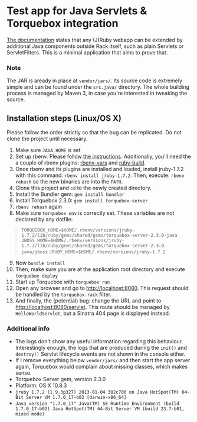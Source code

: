 Test app for Java Servlets & Torquebox integration
===================================================
[The documentation](http://torquebox.org/documentation/2.3.0/deployment-descriptors.html#webinf-web-xml) states that any (J)Ruby webapp can be extended by additional Java components outside Rack itself, such as plain Servlets or ServletFilters. This is a minimal application that aims to prove that.

### Note
The JAR is aready in place at `vendor/jars/`. Its source code is extremely simple and can be found under the `src.java/` directory. The whole building process is managed by Maven 3, in case you're interested in tweaking the source.

Installation steps (Linux/OS X)
--------------------------------
Please follow the order strictly so that the bug can be replicated. Do not clone the project until necessary.

1. Make sure `JAVA_HOME` is set
2. Set up rbenv. Please follow [the instructions](https://github.com/sstephenson/rbenv/). Additionally, you'll need the a couple of rbenv plugins: [rbenv-vars](https://github.com/sstephenson/rbenv-vars) and [ruby-build](https://github.com/sstephenson/ruby-build).
3. Once rbenv and its plugins are installed and loaded, install jruby-1.7.2 with this command: `rbenv install jruby-1.7.2`. Then, execute: `rbenv rehash` so the new binaries are into the `PATH`.
4. Clone this project and `cd` to the newly created directory.
5. Install the Bundler gem: `gem install bundler`
6. Install Torquebox 2.3.0: `gem install torquebox-server`
7. `rbenv rehash` again
8. Make sure `torquebox env` is correctly set. These variables are not declared by any dotfile:
  > `TORQUEBOX_HOME=$HOME/.rbenv/versions/jruby-1.7.2/lib/ruby/gems/shared/gems/torquebox-server-2.3.0-java`
  > `JBOSS_HOME=$HOME/.rbenv/versions/jruby-1.7.2/lib/ruby/gems/shared/gems/torquebox-server-2.3.0-java/jboss`
  > `JRUBY_HOME=$HOME/.rbenv/versions/jruby-1.7.2`
9. Now `bundle install`
10. Then, make sure you are at the application root directory and execute `torquebox deploy`
11. Start up Torquebox with `torquebox run`
12. Open any browser and go to [http://localhost:8080](http://localhost:8080). This request should be handled by the `torquebox.rack` filter.
13. And finally, the (potential) bug: change the URL and point to [http://localhost:8080/servlet](http://localhost:8080/servlet). This route should be managed by `HelloWorldServlet`, but a Sinatra 404 page is displayed instead.

### Additional info
+ The logs don't show any useful information regarding this behaviour. Interestingly enough, the logs that are produced during the `init()` and `destroy()` Servlet lifecycle events are not shown in the console either.
+ If I remove everything below `vendor/jars/` and then start the app server again, Torquebox would complain about missing classes, which makes sense.
+ Torquebox Server gem, version 2.3.0
+ Platform: OS X 10.8.3
+ `jruby 1.7.2 (1.9.3p327) 2013-01-04 302c706 on Java HotSpot(TM) 64-Bit Server VM 1.7.0_17-b02 [darwin-x86_64]`
+ `Java version "1.7.0_17"
  Java(TM) SE Runtime Environment (build 1.7.0_17-b02)
  Java HotSpot(TM) 64-Bit Server VM (build 23.7-b01, mixed mode)`
